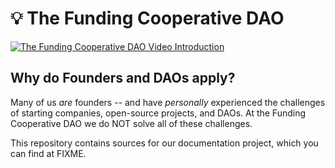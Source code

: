 # 💡 The Funding Cooperative DAO

[![The Funding Cooperative DAO Video Introduction](https://img.youtube.com/vi/pKkORzVEQ9s/0.jpg)](https://www.youtube.com/watch?v=pKkORzVEQ9s "The Funding Cooperative DAO Video Introduction")

## Why do Founders and DAOs apply?

Many of us _are_ founders -- and have _personally_ experienced the challenges of
starting companies, open-source projects, and DAOs. At the Funding Cooperative
DAO we do NOT solve all of these challenges.

This repository contains sources for our documentation project, which you can find at FIXME.
